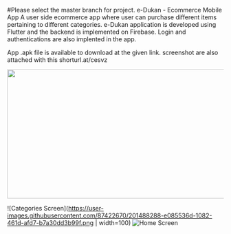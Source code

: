 #Please select the master branch for project.
e-Dukan - Ecommerce Mobile App
A user side ecommerce app where user can purchase different items pertaining to different categories.
e-Dukan application is developed using Flutter and the backend is implemented on Firebase. Login and authentications are also implented in the app.

App .apk file is available to download at the given link. screenshot are also attached with this
shorturl.at/cesvz

<img src="[https://your-image-url.type](https://user-images.githubusercontent.com/87422670/201488288-e085536d-1082-461d-afd7-b7a30dd3b99f.png)" width="600" height="300">

![Categories Screen](https://user-images.githubusercontent.com/87422670/201488288-e085536d-1082-461d-afd7-b7a30dd3b99f.png | width=100)
![Home Screen](https://user-images.githubusercontent.com/87422670/201488295-8e2823d5-71a5-41e9-b3cb-738eb2db641d.png)
